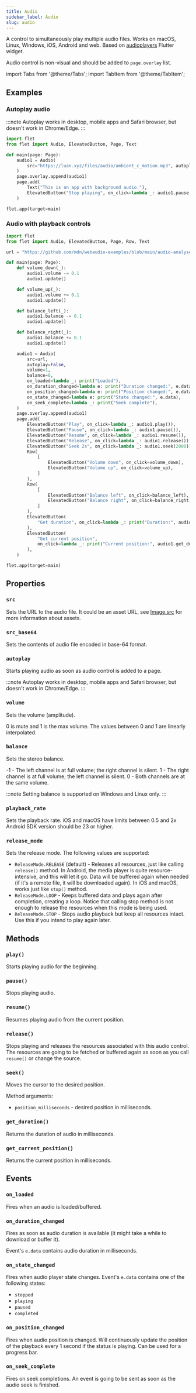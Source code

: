 ```yaml
---
title: Audio
sidebar_label: Audio
slug: audio
---
```


A control to simultaneously play multiple audio files. Works on macOS, Linux, Windows, iOS, Android and web.
Based on [audioplayers](https://pub.dev/packages/audioplayers) Flutter widget.

Audio control is non-visual and should be added to `page.overlay` list.

import Tabs from '@theme/Tabs';
import TabItem from '@theme/TabItem';

## Examples

### Autoplay audio

<Tabs groupId="language">
  <TabItem value="python" label="Python" default>

:::note
Autoplay works in desktop, mobile apps and Safari browser, but doesn't work in Chrome/Edge.
:::

```python
import flet
from flet import Audio, ElevatedButton, Page, Text

def main(page: Page):
    audio1 = Audio(
        src="https://luan.xyz/files/audio/ambient_c_motion.mp3", autoplay=True
    )
    page.overlay.append(audio1)
    page.add(
        Text("This is an app with background audio."),
        ElevatedButton("Stop playing", on_click=lambda _: audio1.pause()),
    )

flet.app(target=main)
```
  </TabItem>
</Tabs>

### Audio with playback controls

<Tabs groupId="language">
  <TabItem value="python" label="Python" default>

```python
import flet
from flet import Audio, ElevatedButton, Page, Row, Text

url = "https://github.com/mdn/webaudio-examples/blob/main/audio-analyser/viper.mp3?raw=true"

def main(page: Page):
    def volume_down(_):
        audio1.volume -= 0.1
        audio1.update()

    def volume_up(_):
        audio1.volume += 0.1
        audio1.update()

    def balance_left(_):
        audio1.balance -= 0.1
        audio1.update()

    def balance_right(_):
        audio1.balance += 0.1
        audio1.update()

    audio1 = Audio(
        src=url,
        autoplay=False,
        volume=1,
        balance=0,
        on_loaded=lambda _: print("Loaded"),
        on_duration_changed=lambda e: print("Duration changed:", e.data),
        on_position_changed=lambda e: print("Position changed:", e.data),
        on_state_changed=lambda e: print("State changed:", e.data),
        on_seek_complete=lambda _: print("Seek complete"),
    )
    page.overlay.append(audio1)
    page.add(
        ElevatedButton("Play", on_click=lambda _: audio1.play()),
        ElevatedButton("Pause", on_click=lambda _: audio1.pause()),
        ElevatedButton("Resume", on_click=lambda _: audio1.resume()),
        ElevatedButton("Release", on_click=lambda _: audio1.release()),
        ElevatedButton("Seek 2s", on_click=lambda _: audio1.seek(2000)),
        Row(
            [
                ElevatedButton("Volume down", on_click=volume_down),
                ElevatedButton("Volume up", on_click=volume_up),
            ]
        ),
        Row(
            [
                ElevatedButton("Balance left", on_click=balance_left),
                ElevatedButton("Balance right", on_click=balance_right),
            ]
        ),
        ElevatedButton(
            "Get duration", on_click=lambda _: print("Duration:", audio1.get_duration())
        ),
        ElevatedButton(
            "Get current position",
            on_click=lambda _: print("Current position:", audio1.get_duration()),
        ),
    )

flet.app(target=main)
```
  </TabItem>
</Tabs>

## Properties

### `src`

Sets the URL to the audio file. It could be an asset URL, see [Image.src](/docs/controls/image#src) for more information about assets.

### `src_base64`

Sets the contents of audio file encoded in base-64 format.

### `autoplay`

Starts playing audio as soon as audio control is added to a page.

:::note
Autoplay works in desktop, mobile apps and Safari browser, but doesn't work in Chrome/Edge.
:::

### `volume`

Sets the volume (amplitude).

0 is mute and 1 is the max volume. The values between 0 and 1 are linearly interpolated.

### `balance`

Sets the stereo balance.

-1 - The left channel is at full volume; the right channel is silent. 1 - The right channel is at full volume; the left channel is silent. 0 - Both channels are at the same volume.

:::note
Setting balance is supported on Windows and Linux only.
:::

### `playback_rate`

Sets the playback rate. iOS and macOS have limits between 0.5 and 2x Android SDK version should be 23 or higher.

### `release_mode`

Sets the release mode. The following values are supported:

* `ReleaseMode.RELEASE` (default) - Releases all resources, just like calling `release()` method. In Android, the media player is quite resource-intensive, and this will let it go. Data will be buffered again when needed (if it's a remote file, it will be downloaded again). In iOS and macOS, works just like `stop()` method.
* `ReleaseMode.LOOP` - Keeps buffered data and plays again after completion, creating a loop. Notice that calling stop method is not enough to release the resources when this mode is being used.
* `ReleaseMode.STOP` - Stops audio playback but keep all resources intact. Use this if you intend to play again later.

## Methods

### `play()`

Starts playing audio for the beginning.

### `pause()`

Stops playing audio.

### `resume()`

Resumes playing audio from the current position.

### `release()`

Stops playing and releases the resources associated with this audio control.
The resources are going to be fetched or buffered again as soon as you call `resume()` or change the source.

### `seek()`

Moves the cursor to the desired position.

Method arguments:

* `position_milliseconds` - desired position in milliseconds.

### `get_duration()`

Returns the duration of audio in milliseconds.

### `get_current_position()`

Returns the current position in milliseconds.

## Events

### `on_loaded`

Fires when an audio is loaded/buffered.

### `on_duration_changed`

Fires as soon as audio duration is available (it might take a while to download or buffer it).

Event's `e.data` contains audio duration in milliseconds.

### `on_state_changed`

Fires when audio player state changes. Event's `e.data` contains one of the following states:

* `stopped`
* `playing`
* `paused`
* `completed`

### `on_position_changed`

Fires when audio position is changed. Will continuously update the position of the playback every 1 second if the status is playing. Can be used for a progress bar.

### `on_seek_complete`

Fires on seek completions. An event is going to be sent as soon as the audio seek is finished.